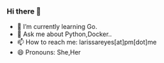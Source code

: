### Hi there 👋

- 🌱 I’m currently learning Go.
- 💬 Ask me about Python,Docker..
- 📫 How to reach me: larissareyes[at]pm[dot]me
- 😄 Pronouns: She,Her
<!--
**larissareyes/larissareyes** is a ✨ _special_ ✨ repository because its `README.md` (this file) appears on your GitHub profile.

Here are some ideas to get you started:

- 🔭 I’m currently working on ...

- 👯 I’m looking to collaborate on ...
- 🤔 I’m looking for help with ...

- 😄 Pronouns: ...
-->
